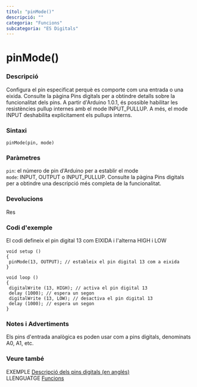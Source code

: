 ```yaml
---
títol: "pinMode()"
descripció: ""
categoria: "Funcions"
subcategoria: "ES Digitals"
---
```


# pinMode()

### Descripció

Configura el pin especificat perquè es comporte com una entrada o una eixida. Consulte la pàgina Pins digitals per a obtindre detalls sobre la funcionalitat dels pins.
A partir d'Arduino 1.0.1, és possible habilitar les resistències pullup internes amb el mode INPUT_PULLUP. A més, el mode INPUT deshabilita explícitament els pullups interns.

### Sintaxi

`pinMode(pin, mode)`

### Paràmetres

`pin`: el número de pin d'Arduino per a establir el mode  
`mode`: INPUT, OUTPUT o INPUT_PULLUP. Consulte la pàgina Pins digitals per a obtindre una descripció més completa de la funcionalitat.  

### Devolucions

Res

### Codi d'exemple

El codi defineix el pin digital 13 com EIXIDA i l'alterna HIGH i LOW

```
void setup ()
{
 pinMode(13, OUTPUT); // estableix el pin digital 13 com a eixida
}

void loop ()
{
 digitalWrite (13, HIGH); // activa el pin digital 13
 delay (1000); // espera un segon
 digitalWrite (13, LOW); // desactiva el pin digital 13
 delay (1000); // espera un segon
}
```

### Notes i Advertiments

Els pins d'entrada analògica es poden usar com a pins digitals, denominats A0, A1, etc.

### Veure també

EXEMPLE [Descripció dels pins digitals (en anglés)](http://arduino.cc/en/Tutorial/DigitalPins)  
LLENGUATGE [Funcions](../../Funcions.md)
